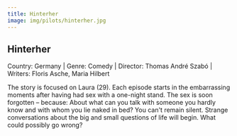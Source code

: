 ```yaml
---
title: Hinterher
image: img/pilots/hinterher.jpg
---
```

## Hinterher
Country: Germany | Genre: Comedy | Director: Thomas André Szabó | Writers: Floris Asche, Maria Hilbert

The story is focused on Laura (29). Each episode starts in the embarrassing moments after having had sex with a one-night stand. The sex is soon forgotten – because: About what can you talk with someone you hardly know and with whom you lie naked in bed? You can't remain silent. Strange conversations about the big and small questions of life will begin. What could possibly go wrong?